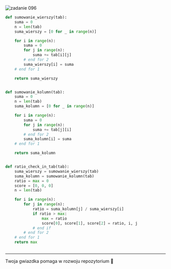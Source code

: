 <picture>
  <source srcset="../../srt/zbior_zadan/096.png" media="(prefers-color-scheme: light)">
  <source srcset="../../srt/zbior_zadan/black_096.png" media="(prefers-color-scheme: dark)">
  <img src="../../srt/zbior_zadan/black_096.png" alt="zadanie 096">
</picture>

```python
def sumowanie_wierszy(tab):
    suma = 0
    n = len(tab)
    suma_wierszy = [0 for _ in range(n)]

    for i in range(n):
        suma = 0
        for j in range(n):
            suma += tab[i][j]
        # end for 2
        suma_wierszy[i] = suma
    # end for 1

    return suma_wierszy


def sumowanie_kolumn(tab):
    suma = 0
    n = len(tab)
    suma_kolumn = [0 for _ in range(n)]

    for i in range(n):
        suma = 0
        for j in range(n):
            suma += tab[j][i]
        # end for 2
        suma_kolumn[i] = suma
    # end for 1

    return suma_kolumn


def ratio_check_in_tab(tab):
    suma_wierszy = sumowanie_wierszy(tab)
    suma_kolumn = sumowanie_kolumn(tab)
    ratio = max = 0
    score = [0, 0, 0]
    n = len(tab)

    for i in range(n):
        for j in range(n):
            ratio = suma_kolumn[j] / suma_wierszy[i]
            if ratio > max:
                max = ratio
                score[0], score[1], score[2] = ratio, i, j
            # end if
        # end for 2
    # end for 1
    return max



```

---
Twoja gwiazdka pomaga w rozwoju repozytorium 🙏
